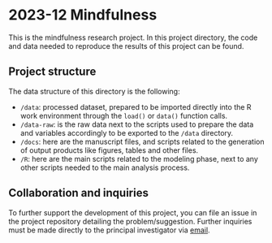 
# 2023-12 Mindfulness

This is the mindfulness research project. In this project directory, the code and data needed to
reproduce the results of this project can be found. 

<!-- badges: start -->
<!-- badges: end -->

## Project structure

The data structure of this directory is the following:
- `/data`: processed dataset, prepared to be imported directly into the R work environment through the `load()` or `data()` function calls.
- `/data-raw`: is the raw data next to the scripts used to prepare the data and variables accordingly to be exported to the `/data` directory.
- `/docs`: here are the manuscript files, and scripts related to the generation of output products like figures, tables and other files.
- `/R`: here are the main scripts related to the modeling phase, next to any other scripts needed to the main analysis process.

## Collaboration and inquiries

To further support the development of this project, you can file an issue in the project repository detailing the problem/suggestion. Further inquiries must be made directly to the principal investigator via [email](mailto:cristian.nunez@umag.cl).
